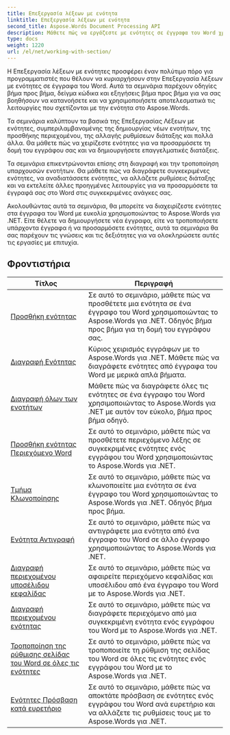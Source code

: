 ```yaml
---
title: Επεξεργασία λέξεων με ενότητα
linktitle: Επεξεργασία λέξεων με ενότητα
second_title: Aspose.Words Document Processing API
description: Μάθετε πώς να εργάζεστε με ενότητες σε έγγραφα του Word χρησιμοποιώντας το Aspose.Words για .NET. Βήμα-βήμα σεμινάρια με δείγμα κώδικα για αποτελεσματική δημιουργία, επεξεργασία και μορφοποίηση ενοτήτων.
type: docs
weight: 1220
url: /el/net/working-with-section/
---
```

Η Επεξεργασία λέξεων με ενότητες προσφέρει έναν πολύτιμο πόρο για προγραμματιστές που θέλουν να κυριαρχήσουν στην Επεξεργασία λέξεων με ενότητες σε έγγραφα του Word. Αυτά τα σεμινάρια παρέχουν οδηγίες βήμα προς βήμα, δείγμα κώδικα και εξηγήσεις βήμα προς βήμα για να σας βοηθήσουν να κατανοήσετε και να χρησιμοποιήσετε αποτελεσματικά τις λειτουργίες που σχετίζονται με την ενότητα στο Aspose.Words.

Τα σεμινάρια καλύπτουν τα βασικά της Επεξεργασίας Λέξεων με ενότητες, συμπεριλαμβανομένης της δημιουργίας νέων ενοτήτων, της προσθήκης περιεχομένου, της αλλαγής ρυθμίσεων διάταξης και πολλά άλλα. Θα μάθετε πώς να χειρίζεστε ενότητες για να προσαρμόσετε τη δομή του εγγράφου σας και να δημιουργήσετε επαγγελματικές διατάξεις.

Τα σεμινάρια επικεντρώνονται επίσης στη διαγραφή και την τροποποίηση υπαρχουσών ενοτήτων. Θα μάθετε πώς να διαγράφετε συγκεκριμένες ενότητες, να αναδιατάσσετε ενότητες, να αλλάζετε ρυθμίσεις διάταξης και να εκτελείτε άλλες προηγμένες λειτουργίες για να προσαρμόσετε τα έγγραφά σας στο Word στις συγκεκριμένες ανάγκες σας.

Ακολουθώντας αυτά τα σεμινάρια, θα μπορείτε να διαχειρίζεστε ενότητες στα έγγραφα του Word με ευκολία χρησιμοποιώντας το Aspose.Words για .NET. Είτε θέλετε να δημιουργήσετε νέα έγγραφα, είτε να τροποποιήσετε υπάρχοντα έγγραφα ή να προσαρμόσετε ενότητες, αυτά τα σεμινάρια θα σας παρέχουν τις γνώσεις και τις δεξιότητες για να ολοκληρώσετε αυτές τις εργασίες με επιτυχία.

 ## Φροντιστήρια
| Τίτλος | Περιγραφή |
| --- | --- |
| [Προσθήκη ενότητας](./add-section/) | Σε αυτό το σεμινάριο, μάθετε πώς να προσθέτετε μια ενότητα σε ένα έγγραφο του Word χρησιμοποιώντας το Aspose.Words για .NET. Οδηγός βήμα προς βήμα για τη δομή του εγγράφου σας. |
| [Διαγραφή Ενότητας](./delete-section/) | Κύριος χειρισμός εγγράφων με το Aspose.Words για .NET. Μάθετε πώς να διαγράφετε ενότητες από έγγραφα του Word με μερικά απλά βήματα. |
| [Διαγραφή όλων των ενοτήτων](./delete-all-sections/) | Μάθετε πώς να διαγράφετε όλες τις ενότητες σε ένα έγγραφο του Word χρησιμοποιώντας το Aspose.Words για .NET με αυτόν τον εύκολο, βήμα προς βήμα οδηγό. |
| [Προσθήκη ενότητας Περιεχόμενο Word](./append-section-content/) | Σε αυτό το σεμινάριο, μάθετε πώς να προσθέτετε περιεχόμενο λέξης σε συγκεκριμένες ενότητες ενός εγγράφου του Word χρησιμοποιώντας το Aspose.Words για .NET.  |
| [Τμήμα Κλωνοποίησης](./clone-section/) | Σε αυτό το σεμινάριο, μάθετε πώς να κλωνοποιείτε μια ενότητα σε ένα έγγραφο του Word χρησιμοποιώντας το Aspose.Words για .NET. Οδηγός βήμα προς βήμα. |
| [Ενότητα Αντιγραφή](./copy-section/) | Σε αυτό το σεμινάριο, μάθετε πώς να αντιγράφετε μια ενότητα από ένα έγγραφο του Word σε άλλο έγγραφο χρησιμοποιώντας το Aspose.Words για .NET. |
| [Διαγραφή περιεχομένου υποσέλιδου κεφαλίδας](./delete-header-footer-content/) | Σε αυτό το σεμινάριο, μάθετε πώς να αφαιρείτε περιεχόμενο κεφαλίδας και υποσέλιδου από ένα έγγραφο του Word με το Aspose.Words για .NET.  |
| [Διαγραφή περιεχομένου ενότητας](./delete-section-content/) | Σε αυτό το σεμινάριο, μάθετε πώς να διαγράφετε περιεχόμενο από μια συγκεκριμένη ενότητα ενός εγγράφου του Word με το Aspose.Words για .NET. |
| [Τροποποίηση της ρύθμισης σελίδας του Word σε όλες τις ενότητες](./modify-page-setup-in-all-sections/) | Σε αυτό το σεμινάριο, μάθετε πώς να τροποποιείτε τη ρύθμιση της σελίδας του Word σε όλες τις ενότητες ενός εγγράφου του Word με το Aspose.Words για .NET. |
| [Ενότητες Πρόσβαση κατά ευρετήριο](./sections-access-by-index/) | Σε αυτό το σεμινάριο, μάθετε πώς να αποκτάτε πρόσβαση σε ενότητες ενός εγγράφου του Word ανά ευρετήριο και να αλλάζετε τις ρυθμίσεις τους με το Aspose.Words για .NET. |